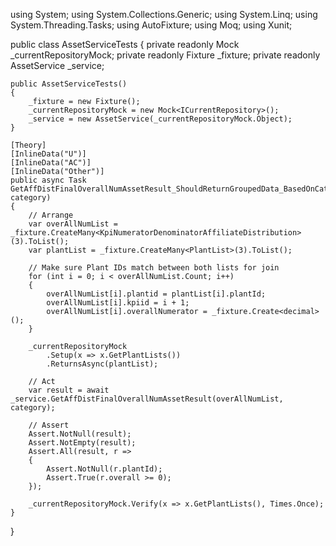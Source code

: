 using System;
using System.Collections.Generic;
using System.Linq;
using System.Threading.Tasks;
using AutoFixture;
using Moq;
using Xunit;

public class AssetServiceTests
{
    private readonly Mock<ICurrentRepository> _currentRepositoryMock;
    private readonly Fixture _fixture;
    private readonly AssetService _service;

    public AssetServiceTests()
    {
        _fixture = new Fixture();
        _currentRepositoryMock = new Mock<ICurrentRepository>();
        _service = new AssetService(_currentRepositoryMock.Object);
    }

    [Theory]
    [InlineData("U")]
    [InlineData("AC")]
    [InlineData("Other")]
    public async Task GetAffDistFinalOverallNumAssetResult_ShouldReturnGroupedData_BasedOnCategory(string category)
    {
        // Arrange
        var overAllNumList = _fixture.CreateMany<KpiNumeratorDenominatorAffiliateDistribution>(3).ToList();
        var plantList = _fixture.CreateMany<PlantList>(3).ToList();

        // Make sure Plant IDs match between both lists for join
        for (int i = 0; i < overAllNumList.Count; i++)
        {
            overAllNumList[i].plantid = plantList[i].plantId;
            overAllNumList[i].kpiid = i + 1;
            overAllNumList[i].overallNumerator = _fixture.Create<decimal>();
        }

        _currentRepositoryMock
            .Setup(x => x.GetPlantLists())
            .ReturnsAsync(plantList);

        // Act
        var result = await _service.GetAffDistFinalOverallNumAssetResult(overAllNumList, category);

        // Assert
        Assert.NotNull(result);
        Assert.NotEmpty(result);
        Assert.All(result, r =>
        {
            Assert.NotNull(r.plantId);
            Assert.True(r.overall >= 0);
        });

        _currentRepositoryMock.Verify(x => x.GetPlantLists(), Times.Once);
    }
}

